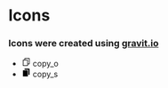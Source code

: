 # Icons
### Icons were created using [gravit.io](https://gravit.io/)

- ![copy](copy_o.png) copy_o 
- ![copy](copy_s.png) copy_s 
